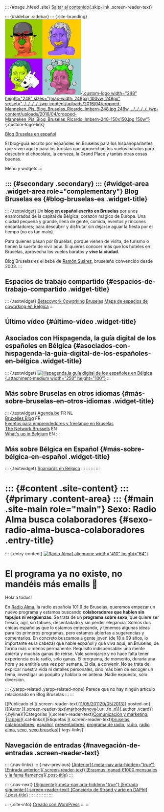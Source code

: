 ::: {#page .hfeed .site}
[Saltar al
contenido](../../../../../index.html?p=3327#content){.skip-link
.screen-reader-text}

::: {#sidebar .sidebar}
::: {.site-branding}
[![](../../../../../wp-content/uploads/2016/04/cropped-Manneken_Pis_Blog_Bruselas_Ricardo_Imbern-248.jpg){.custom-logo
width="248" height="248" sizes="(max-width: 248px) 100vw, 248px"
srcset="../../../../../wp-content/uploads/2016/04/cropped-Manneken_Pis_Blog_Bruselas_Ricardo_Imbern-248.jpg 248w, ../../../../../wp-content/uploads/2016/04/cropped-Manneken_Pis_Blog_Bruselas_Ricardo_Imbern-248-150x150.jpg 150w"}](../../../../../index.html){.custom-logo-link}

[Blog Bruselas en español](../../../../../index.html)

El blog-guía escrito por españoles en Bruselas para los hispanoparlantes
que viven aquí y para los turistas que aprovechan los vuelos baratos
para descubrir el chocolate, la cerveza, la Grand Place y tantas otras
cosas buenas.

Menú y widgets
:::

::: {#secondary .secondary}
::: {#widget-area .widget-area role="complementary"}
Blog Bruselas es {#blog-bruselas-es .widget-title}
----------------

::: {.textwidget}
Un **blog en español escrito en Bruselas** por unos enamorados de la
capital de Bélgica, corazón mágico de Europa. Una ciudad pequeña y
grande, llena de gente, comida, eventos y rincones encantadores; para
descubrir y disfrutar sin dejarse aguar la fiesta por el tiempo (no es
tan malo).

Para quienes pasan por Bruselas, porque vienen de visita, de turismo o
tienen la suerte de vivir aquí. Sí quieres conocer más que los hoteles
en Bruselas, aprovecha los vuelos baratos y **vive la ciudad**.

Blog Bruselas es el bebé de [Ramón Suárez](http://www.ramonsuarez.com),
bruseleño convencido desde 2003.
:::

Espacios de trabajo compartido {#espacios-de-trabajo-compartido .widget-title}
------------------------------

::: {.textwidget}
[Betacowork Coworking Bruselas](http://www.betacowork.com) [Mapa de
espacios de coworking en Bélgica](http://coworkingbelgium.com)
:::

Último vídeo {#último-vídeo .widget-title}
------------

Asociados con Hispagenda, la guía digital de los españoles en Bélgica {#asociados-con-hispagenda-la-guía-digital-de-los-españoles-en-bélgica .widget-title}
---------------------------------------------------------------------

::: {.textwidget}
[![Hispagenda,la guía digital de los españoles en
Bélgica](../../../../../wp-content/uploads/2010/04/Hispagenda-250px.gif "Hispagenda, la guía digital de los españoles en Bélgica"){.attachment-medium
width="250" height="100"}](http://www.hispagenda.com)
:::

Más sobre Bruselas en otros idiomas {#más-sobre-bruselas-en-otros-idiomas .widget-title}
-----------------------------------

::: {.textwidget}
[Agenda.be](http://www.agenda.be) FR NL\
[Bruxelles Blog](http://www.bxlblog.be/) FR\
[Eventos para emprendedores y freelance en
Bruselas](http://www.betacowork.com/events/)\
[The Network
Brussels](http://groups.yahoo.com/group/TheNetworkBrussels/) EN\
[What\'s up in Belgium](http://www.whatsupin.be/) EN
:::

Más sobre Bélgica en Español {#más-sobre-bélgica-en-español .widget-title}
----------------------------

::: {.textwidget}
[Spaniards en Bélgica](http://www.spaniards.es/paises/belgica)
:::
:::
:::
:::

::: {#content .site-content}
::: {#primary .content-area}
::: {#main .site-main role="main"}
Sexo: Radio Alma busca colaboradores {#sexo-radio-alma-busca-colaboradores .entry-title}
====================================

::: {.entry-content}
[![Radio
Alma](http://www.radioalma.be/themes/Kameanet/images/logoh.jpg){.alignnone
width="410" height="64"}](http://www.radioalma.be)

El programa ya no existe, no mandéis más emails 🙂
=================================================

Hola a todos!

En [Radio Alma](http://www.radioalma.be), la radio española 101.9 de
Bruselas, queremos empezar un nuevo programa y estamos buscando
**colaboradores que hablen sin tapujos ni vergüenzas**. Se trata de un
**programa sobre sexo**, que quiere ser fresco, ágil, sin tabúes,
desenfadado y sin perder elegancia. Somos dos chicas españolas que lo
estamos empezando, y tenemos algunas ideas para los primeros programas,
pero estamos abiertas a sugerencias y comentarios. En concreto buscamos
a gente joven (de 18 a 99 años, lo importante es la cabeza) que hable
español y que viva aquí, en Bruselas, de forma más o menos permanente.
Requisito indispensable: una mente abierta y muchas ganas de reírse.
Vale sonrojarse y no hace falta tener experiencia en la radio, sólo
ganas. El programa, de momento, duraría una hora y se emitiría una vez
por semana. El día, a convenir. No se trata de explicar nuestra vida ni
detalles personales, sino más bien de escoger un tema, investigar un
poquito y hablarlo en antena. Nadie expuesto, sólo diversión.

::: {.yarpp-related .yarpp-related-none}
Parece que no hay ningún artículo relacionado en Blog Bruselas
:::
:::

[[Publicado el
]{.screen-reader-text}[11/05/201129/05/2013](../../../../../index.html?p=3327)]{.posted-on}[[[Autor
]{.screen-reader-text}[marbordanova](../../../../author/marbordanova/index.html){.url
.fn .n}]{.author .vcard}]{.byline}[[Categorías
]{.screen-reader-text}[Comunicación y
marketing](../../../../category/comunicacion-y-marketing/index.html),
[Trabajo](../../../../category/trabajo/index.html)]{.cat-links}[[Etiquetas
]{.screen-reader-text}[bruselas](../../../../tag/bruselas/index.html),
[colaboradores](../../../../tag/colaboradores/index.html),
[español](../../../../tag/espanol/index.html),
[presentadores](../../../../tag/presentadores/index.html), [programa de
radio](../../../../tag/programa-de-radio/index.html),
[radio](../../../../tag/radio/index.html), [radio
alma](../../../../tag/radio-alma/index.html),
[sexo](../../../../tag/sexo/index.html), [sexo
bruselas](../../../../tag/sexo-bruselas/index.html)]{.tags-links}

Navegación de entradas {#navegación-de-entradas .screen-reader-text}
----------------------

::: {.nav-links}
::: {.nav-previous}
[[Anterior]{.meta-nav aria-hidden="true"} [Entrada
anterior:]{.screen-reader-text} [Erasmus: ganad €1000 mensuales y la
fama flamenca]{.post-title}](../../../../../index.html?p=3321)
:::

::: {.nav-next}
[[Siguiente]{.meta-nav aria-hidden="true"} [Entrada
siguiente:]{.screen-reader-text} [Concierto de Strand y arte en
DAPht]{.post-title}](../../../../../index.html?p=3337)
:::
:::
:::
:::
:::

::: {.site-info}
[Creado con WordPress](https://es.wordpress.org/)
:::
:::
